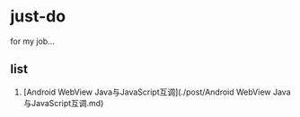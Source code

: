 just-do
=======

for my job...

## list
1. [Android WebView Java与JavaScript互调](./post/Android WebView Java与JavaScript互调.md)
